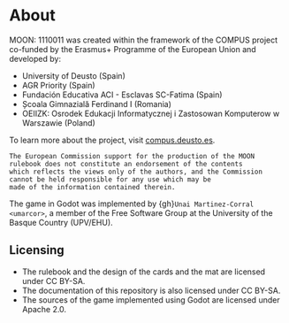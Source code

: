 # About

MOON: 1110011 was created within the framework of the COMPUS project co-funded by the Erasmus+ Programme of the European
Union and developed by:

- University of Deusto (Spain)
- AGR Priority (Spain)
- Fundación Educativa ACI - Esclavas SC-Fatima (Spain)
- Școala Gimnazială Ferdinand I (Romania)
- OEIIZK: Osrodek Edukacji Informatycznej i Zastosowan Komputerow w Warszawie (Poland)

To learn more about the project, visit [compus.deusto.es](https://compus.deusto.es).

```{important}
The European Commission support for the production of the MOON rulebook does not constitute an endorsement of the contents
which reflects the views only of the authors, and the Commission cannot be held responsible for any use which may be
made of the information contained therein.
```

The game in Godot was implemented by {gh}`Unai Martinez-Corral <umarcor>`, a member of the Free Software Group at the
University of the Basque Country (UPV/EHU).

## Licensing

- The rulebook and the design of the cards and the mat are licensed under CC BY-SA.
- The documentation of this repository is also licensed under CC BY-SA.
- The sources of the game implemented using Godot are licensed under Apache 2.0.
